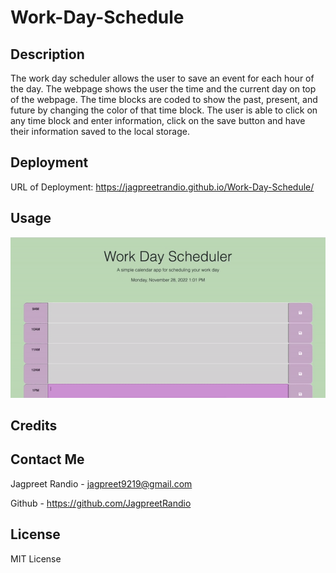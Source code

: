 # Work-Day-Schedule

## Description

The work day scheduler allows the user to save an event for each hour of the day. The webpage shows the user the time and the current day on top of the webpage. The time blocks are coded to show the past, present, and future by changing the color of that time block. The user is able to click on any time block and enter information, click on the save button and have their information saved to the local storage. 

## Deployment 

URL of Deployment: https://jagpreetrandio.github.io/Work-Day-Schedule/

## Usage

![](https://raw.githubusercontent.com/JagpreetRandio/Work-Day-Schedule/main/Assets/ezgif.com-gif-maker.gif)


## Credits


## Contact Me

Jagpreet Randio - jagpreet9219@gmail.com

Github - https://github.com/JagpreetRandio


## License

MIT License
